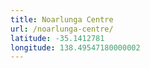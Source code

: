 ```yaml
---
title: Noarlunga Centre
url: /noarlunga-centre/
latitude: -35.1412781
longitude: 138.49547180000002
---
```

